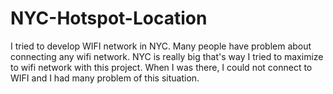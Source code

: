 # NYC-Hotspot-Location

I tried to develop WIFI network in NYC. Many people have problem about connecting any wifi network. NYC is really big that's way I tried to maximize to wifi network with this project. When I was there, I could not connect to WIFI and I had many problem of this situation. 
